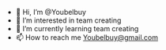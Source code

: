 - 👋 Hi, I’m @Youbelbuy
- 👀 I’m interested in team creating
- 🌱 I’m currently learning team creating
- 📫 How to reach me Youbelbuy@gmail.com
